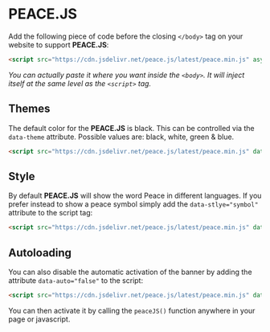 # PEACE.JS

Add the following piece of code before the closing ```</body>``` tag on your website to support **PEACE.JS**:

```html
<script src="https://cdn.jsdelivr.net/peace.js/latest/peace.min.js" async></script>
```

*You can actually paste it where you want inside the ```<body>```. It will inject itself at the same level as the ```<script>``` tag.*

## Themes

The default color for the **PEACE.JS** is black. This can be controlled via the `data-theme` attribute. Possible values are: black, white, green & blue.

```html
<script src="https://cdn.jsdelivr.net/peace.js/latest/peace.min.js" data-theme="blue" async></script>
```

## Style

By default **PEACE.JS** will show the word Peace in different languages. If you prefer instead to show a peace symbol simply add the `data-stlye="symbol"` attribute to the script tag:

```html
<script src="https://cdn.jsdelivr.net/peace.js/latest/peace.min.js" data-style="symbol" async></script>
```

## Autoloading

You can also disable the automatic activation of the banner by adding the attribute `data-auto="false"` to the script:

```html
<script src="https://cdn.jsdelivr.net/peace.js/latest/peace.min.js" data-auto="false" async></script>
```

You can then activate it by calling the ```peaceJS()``` function anywhere in your page or javascript.